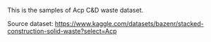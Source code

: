 This is the samples of Acp C&D waste dataset.

Source dataset: https://www.kaggle.com/datasets/bazenr/stacked-construction-solid-waste?select=Acp
